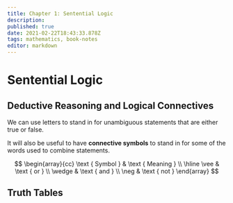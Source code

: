 ```yaml
---
title: Chapter 1: Sentential Logic
description: 
published: true
date: 2021-02-22T18:43:33.878Z
tags: mathematics, book-notes
editor: markdown
---
```


# Sentential Logic
## Deductive Reasoning and Logical Connectives
We can use letters to stand in for unambiguous statements that are either true or false. 

It will also be useful to have **connective symbols** to stand in for some of the words used to combine statements. 

$$
\begin{array}{cc}
\text { Symbol } & \text { Meaning } \\
\hline \vee & \text { or } \\
\wedge & \text { and } \\
\neg & \text { not }
\end{array}
$$

## Truth Tables
